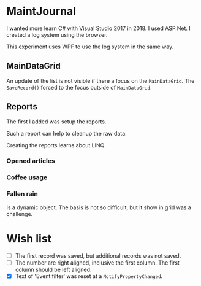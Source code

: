 ﻿# MaintJournal

I wanted more learn C# with Visual Studio 2017 in 2018. I used ASP.Net. I created a log system using the browser.

This experiment uses WPF to use the log system in the same way.

## MainDataGrid

An update of the list is not visible if there a focus on the `MainDataGrid`. The `SaveRecord()` forced to the focus outside of `MainDataGrid`.

## Reports

The first I added was setup the reports.

Such a report can help to cleanup the raw data.

Creating the reports learns about LINQ.

### Opened articles

### Coffee usage

### Fallen rain

Is a dynamic object. The basis is not so difficult, but it show in grid was a challenge.

# Wish list

- [ ] The first record was saved, but additional records was not saved.
- [ ] The number are right aligned, inclusive the first column. The first column should be left aligned.
- [X] Text of 'Event filter' was reset at a `NotifyPropertyChanged`.